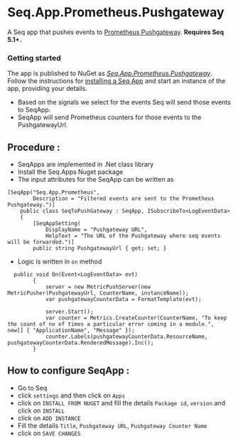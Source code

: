 # Seq.App.Prometheus.Pushgateway

A Seq app that pushes events to [Prometheus Pushgateway](https://github.com/prometheus/pushgateway). **Requires Seq 5.1+.**

### Getting started

The app is published to NuGet as [_Seq.App.Prometheus.Pushgateway_](https://nuget.org/packages/Seq.App.Prometheus.Pushgateway). Follow the instructions for [installing a Seq App](https://docs.getseq.net/docs/installing-seq-apps) and start an instance of the app, providing your details.
* Based on the signals we select for the events Seq will send those events to SeqApp.
* SeqApp will send Prometheus counters for those events to the PushgatewayUrl.

## Procedure :
* SeqApps are implemented in .Net class library
* Install the Seq.Apps Nuget package
* The input attributes for the SeqApp can be written as 
```query
[SeqApp("Seq.App.Prometheus",
        Description = "Filtered events are sent to the Prometheus Pushgateway.")]
    public class SeqToPushGateway : SeqApp, ISubscribeTo<LogEventData>
    {
        [SeqAppSetting(
            DisplayName = "Pushgateway URL",
            HelpText = "The URL of the Pushgateway where seq events will be forwarded.")]
        public string PushgatewayUrl { get; set; }
```
* Logic is written in `on` method
```query
  public void On(Event<LogEventData> evt)
        {
            server = new MetricPushServer(new MetricPusher(PushgatewayUrl, CounterName, instanceName));
            var pushgatewayCounterData = FormatTemplate(evt);

            server.Start();
            var counter = Metrics.CreateCounter(CounterName, "To keep the count of no of times a particular error coming in a module.", new[] { "ApplicationName", "Message" });
            counter.Labels(pushgatewayCounterData.ResourceName, pushgatewayCounterData.RenderedMessage).Inc();
        }
 ```
 ## How to configure SeqApp :
 * Go to Seq
 * click `settings` and then click on `Apps`
 * click on `INSTALL FROM NUGET` and fill the details `Package id`, `version` and click     on `INSTALL`
 * click on `ADD INSTANCE`
 * Fill the details `Title`, `Pushgateway URL`, `Pushgateway Counter Name`
 * click on `SAVE CHANGES`
 
